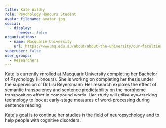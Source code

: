 ```yaml
---
title: Kate Wildey
role: Psychology Honours Student
avatar_filename: avatar.jpg
social:
  - display:
      header: false
organizations:
  - name: Macquarie University
    url: https://www.mq.edu.au/about/about-the-university/our-faculties/medicine-and-health-sciences/departments-and-centres/school-of-psychological-sciences
superuser: false
user_groups:
  - Researchers
---
```

Kate is currently enrolled at Macquarie University completing her Bachelor of Psychology (Honours). She is working on completing her thesis under the supervision of Dr Lisi Beyersmann. Her research explores the effect of semantic transparency and sentence predictability on the morpheme transposition effect in compound words. Her study will utilise eye-tracking technology to look at early-stage measures of word-processing during sentence reading.


Kate's goal is to continue her studies in the field of neuropsychology and to help people with cognitive disorders. 

